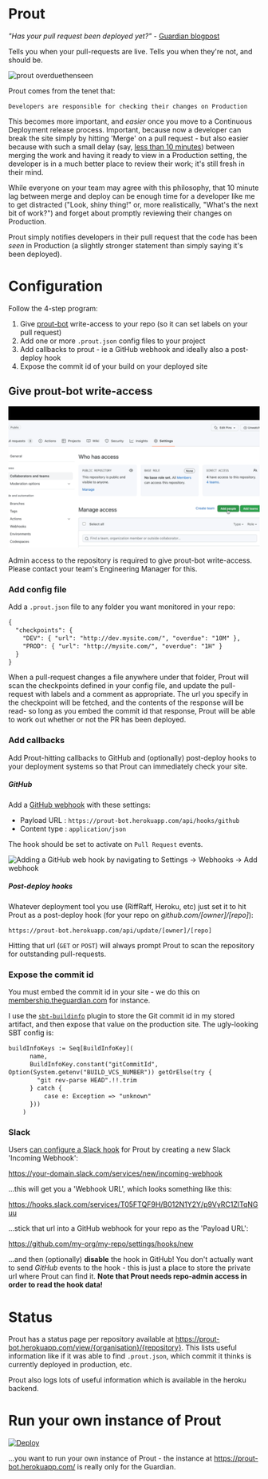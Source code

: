 # Prout

_"Has your pull request been deployed yet?"_ - [Guardian blogpost](http://www.theguardian.com/info/developer-blog/2015/feb/03/prout-is-your-pull-request-out)

Tells you when your pull-requests are live. Tells you when they're not, and should be.

![prout overduethenseen](https://cloud.githubusercontent.com/assets/52038/5635027/4bff5d08-95dd-11e4-817f-2a77284bb776.png)

Prout comes from the tenet that:

    Developers are responsible for checking their changes on Production

This becomes more important, and _easier_ once you move to a Continuous Deployment
release process. Important, because now a developer can break the site simply by
hitting 'Merge' on a pull request - but also easier because with such a small delay
(say, [less than 10 minutes](https://github.com/guardian/membership-frontend/pull/14#issuecomment-68436665)) between merging the work and having it ready to view in a
Production setting, the developer is in a much better place to review their work;
it's still fresh in their mind.

While everyone on your team may agree with this philosophy, that 10 minute lag
between merge and deploy can be enough time for a developer like me to get distracted
("Look, shiny thing!" or, more realistically, "What's the next bit of work?") and
forget about promptly reviewing their changes on Production.

Prout simply notifies developers in their pull request that the code has been _seen_
in Production (a slightly stronger statement than simply saying it's been deployed).


# Configuration

Follow the 4-step program:

1. Give [prout-bot](https://github.com/prout-bot) write-access to your repo (so it can set labels on your pull request)
2. Add one or more `.prout.json` config files to your project
3. Add callbacks to prout - ie a GitHub webhook and ideally also a post-deploy hook
4. Expose the commit id of your build on your deployed site

## Give prout-bot write-access

![Giving prout write-access by going to Settings -> Collaborators and team -> Add people and typing in 'prout-bot'](./artwork/prout-write.gif)

Admin access to the repository is required to give prout-bot write-access. Please contact your team's Engineering Manager for this.

### Add config file

Add a `.prout.json` file to any folder you want monitored in your repo:

```
{
  "checkpoints": {
    "DEV": { "url": "http://dev.mysite.com/", "overdue": "10M" },
    "PROD": { "url": "http://mysite.com/", "overdue": "1H" }
  }
}
```

When a pull-request changes a file anywhere under that folder, Prout will scan the
checkpoints defined in your config file, and update the pull-request with labels
and a comment as appropriate. The url you specify in the checkpoint will be fetched,
and the contents of the response will be read- so long as you embed the commit id
that response, Prout will be able to work out whether or not the PR has been deployed.

### Add callbacks

Add Prout-hitting callbacks to GitHub and (optionally) post-deploy hooks to your deployment systems
so that Prout can immediately check your site.

##### GitHub

Add a [GitHub webhook](https://developer.github.com/webhooks/creating/#setting-up-a-webhook)
with these settings:

* Payload URL : `https://prout-bot.herokuapp.com/api/hooks/github`
* Content type : `application/json`

The hook should be set to activate on `Pull Request` events.

![Adding a GitHub web hook by navigating to Settings -> Webhooks -> Add webhook](./artwork/prout-web-hook.gif)

##### Post-deploy hooks

Whatever deployment tool you use (RiffRaff, Heroku, etc) just set it to hit Prout
as a post-deploy hook (for your repo on _github.com/[owner]/[repo]_):

```
https://prout-bot.herokuapp.com/api/update/[owner]/[repo]
```

Hitting that url (`GET` or `POST`) will always prompt Prout to
scan the repository for outstanding pull-requests.

### Expose the commit id

You must embed the commit id in your site - we do this on
[membership.theguardian.com](https://membership.theguardian.com/)
for instance.

I use the [`sbt-buildinfo`](https://github.com/sbt/sbt-buildinfo) plugin to store the Git commit id in my stored artifact, and then expose
that value on the production site. The ugly-looking SBT config is:

```
buildInfoKeys := Seq[BuildInfoKey](
      name,
      BuildInfoKey.constant("gitCommitId", Option(System.getenv("BUILD_VCS_NUMBER")) getOrElse(try {
        "git rev-parse HEAD".!!.trim
      } catch {
          case e: Exception => "unknown"
      }))
    )
```

### Slack

Users [can configure a Slack hook](https://github.com/guardian/prout/pull/11) for Prout
by creating a new Slack 'Incoming Webhook':

https://your-domain.slack.com/services/new/incoming-webhook

...this will get you a 'Webhook URL', which looks something like this:

https://hooks.slack.com/services/T05FTQF9H/B012N1Y2Y/p9VyRC1ZlTqNGuu

...stick that url into a GitHub webhook for your repo as the 'Payload URL':

https://github.com/my-org/my-repo/settings/hooks/new

...and then (optionally) **disable** the hook in GitHub! You don't actually want to send _GitHub_
events to the hook - this is just a place to store the private url where Prout can find it.
**Note that Prout needs repo-admin access in order to read the hook data!**

# Status

Prout has a status page per repository available at
https://prout-bot.herokuapp.com/view/{organisation}/{repository}. This lists useful information
like if it was able to find `.prout.json`, which commit it thinks is currently deployed in
production, etc.

Prout also logs lots of useful information which is available in the heroku backend.


# Run your own instance of Prout

[![Deploy](https://www.herokucdn.com/deploy/button.png)](https://heroku.com/deploy?template=https://github.com/guardian/prout)

...you want to run your own instance of Prout - the instance at https://prout-bot.herokuapp.com/
is really only for the Guardian.

